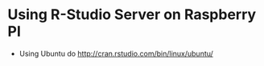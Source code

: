 # Using R-Studio Server on Raspberry PI

* Using Ubuntu do http://cran.rstudio.com/bin/linux/ubuntu/

